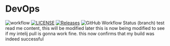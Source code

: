 # DevOps
![workflow](https://github.com/rskramirez/devops/actions/workflows/main.yml/badge.svg)
[![LICENSE](https://img.shields.io/github/license/rskramirez/devops.svg?style=flat-square)](https://github.com/<github-username>/devops/blob/master/LICENSE)
[![Releases](https://img.shields.io/github/release/rskramirez/devops/all.svg?style=flat-square)](https://github.com/<github-username>/devops/releases)
![GitHub Workflow Status (branch)](https://img.shields.io/github/actions/workflow/status/rskramirez/devops/main.yml?branch=develop&style=flat-square)
test read me content, this will be modified later
this is now being modified to see if my intelij pull is gonna work fine.
this now confirms that my build was indeed successful
